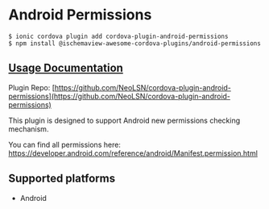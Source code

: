 # Android Permissions

```
$ ionic cordova plugin add cordova-plugin-android-permissions
$ npm install @ischemaview-awesome-cordova-plugins/android-permissions
```

## [Usage Documentation](https://danielsogl.gitbook.io/awesome-cordova-plugins/plugins/android-permissions/)

Plugin Repo: [https://github.com/NeoLSN/cordova-plugin-android-permissions](https://github.com/NeoLSN/cordova-plugin-android-permissions)

This plugin is designed to support Android new permissions checking mechanism.

You can find all permissions here: https://developer.android.com/reference/android/Manifest.permission.html

## Supported platforms

- Android
  


